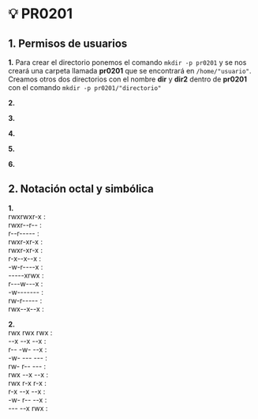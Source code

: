 # 💡 PR0201

## 1. Permisos de usuarios

**1.** Para crear el directorio ponemos el comando ``mkdir -p pr0201`` y se nos creará una carpeta llamada **pr0201** que se encontrará en ``/home/"usuario"``.  
Creamos otros dos directorios con el nombre **dir** y **dir2** dentro de **pr0201** con el comando ``mkdir -p pr0201/"directorio"``

**2.** 

**3.** 

**4.** 

**5.** 

**6.** 

## 2. Notación octal y simbólica

**1.**  
rwxrwxr-x :  
rwxr--r-- :  
r--r----- :  
rwxr-xr-x :  
rwxr-xr-x :  
r-x--x--x :  
-w-r----x :  
-----xrwx :  
r---w---x :  
-w------- :  
rw-r----- :  
rwx--x--x :  

**2.**  
rwx rwx rwx :  
--x --x --x :  
r-- -w- --x :  
-w- --- --- :  
rw- r-- --- :  
rwx --x --x :  
rwx r-x r-x :  
r-x --x --x :  
-w- r-- --x :  
--- --x rwx :  
